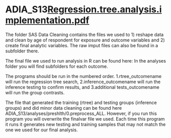 # ADIA_S13[Regression.tree.analysis.implementation.pdf](https://github.com/ICF-Analytics/ADIA_S13/files/9456975/Regression.tree.analysis.implementation.pdf)

The folder SAS Data Cleaning contains the files we used to 1) reshape data and clean by age of respondent for exposure and outcome variables and 2) create final analytic variables. The raw imput files can also be found in a subfolder there.

The final file we used to run analysis in R can be found here:
 In the analyses folder you will find subfolders for each outcome. 

 The programs should be run in the numbered order. 1.rtree_outcomename will run the regression tree search, 2.inference_outcomename will run the inference testing to confirm results, and 3.additional tests_outcomename will run the group contrasts. 

The file that generated the training (rtree) and testing groups (inference groups) and did minor data cleaning can be found here ADIA_S13/analyses/preshlth/0.preprocess_ALL. However, if you run this program you will overwrite the finalvar file we used. Each time this program it runs it generates new testing and training samples that may not match the one we used for our final analysis. 
